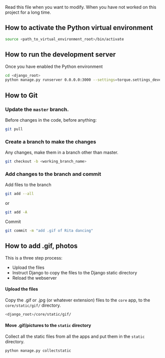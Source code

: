 Read this file when you want to modify. When you have not worked on this project for a long time. 


## How to activate the Python virtual environment
```bash
source <path_to_virtual_environment_root>/bin/activate
```

## How to run the development server
Once you have enabled the Python environment
```bash
cd <django_root>
python manage.py runserver 0.0.0.0:3000 --settings=torque.settings_development
```

## How to Git
### Update the `master` branch. 
Before changes in the code, before anything:
```bash
git pull
```

### Create a branch to make the changes
Any changes, make them in a branch other than master. 
```bash
git checkout -b <working_branch_name>
```

### Add changes to the branch and commit
Add files to the branch
```bash
git add --all
```
or 
```bash
git add -A
```

Commit 
```bash
git commit -m "add .gif of Rita dancing"
```


## How to add .gif, photos
This is a three step process:
* Upload the files
* Instruct Django to copy the files to the Django static directory
* Reload the webserver

#### Upload the files
Copy the .gif or .jpg (or whatever extension) files to the `core` app, to the `core/static/gif/` directory.
```bash
<django_root>/core/static/gif/
```

#### Move .gif/pictures to the `static` directory
Collect all the static files from all the apps and put them in the `static` directory. 
```bash
python manage.py collectstatic
```





